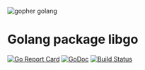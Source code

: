 ![gopher golang](https://blog.golang.org/gopher/header.jpg "https://blog.golang.org/gopher/header.jpg")

# Golang package libgo

[![Go Report Card](https://goreportcard.com/badge/github.com/chtison/libgo)](https://goreportcard.com/report/github.com/chtison/libgo)
[![GoDoc](https://godoc.org/github.com/chtison/libgo?status.svg)](https://godoc.org/github.com/chtison/libgo)
[![Build Status](https://travis-ci.org/chtison/libgo.svg?branch=master)](https://travis-ci.org/chtison/libgo)
